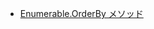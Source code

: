 - [Enumerable.OrderBy メソッド](https://docs.microsoft.com/ja-jp/dotnet/api/system.linq.enumerable.orderby?view=net-6.0)
